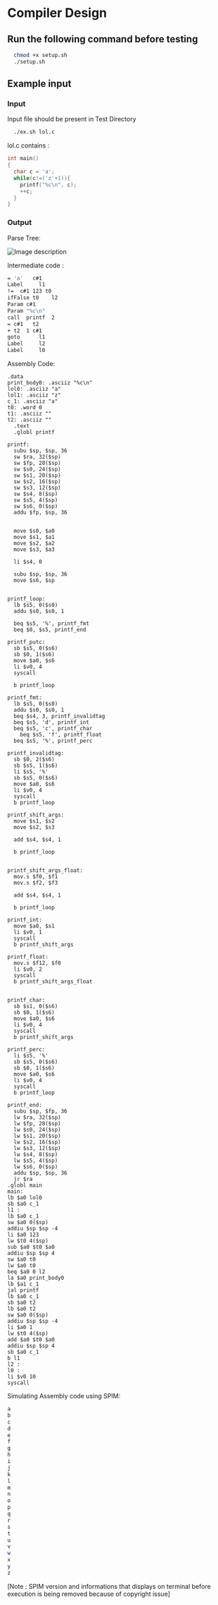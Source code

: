 # Compiler Design


## Run the following command before testing

```bash
  chmod +x setup.sh
  ./setup.sh
```



## Example input
 
### Input   
Input file should be present in Test Directory

```bash
  ./ex.sh lol.c
```

lol.c contains : 

```c
int main()
{
  char c = 'a';
  while(c!=('z'+1)){
    printf("%c\n", c);
    ++c;
  }
}
```


### Output


Parse Tree:


![Image description](OutputTree/tree.png)


Intermediate code : 

```bash
= 'a'   c#1
Label     l1
!=  c#1 123 t0
ifFalse t0    l2
Param c#1
Param "%c\n"       
call  printf  2 
= c#1   t2
+ t2  1 c#1
goto      l1
Label     l2
Label     l0
```

Assembly Code:

```assembly
.data
print_body0: .asciiz "%c\n"
lol0: .asciiz "a"
lol1: .asciiz "z"
c_1: .asciiz "a"
t0: .word 0
t1: .asciiz ""
t2: .asciiz ""
  .text
  .globl printf

printf:
  subu $sp, $sp, 36
  sw $ra, 32($sp)
  sw $fp, 28($sp)
  sw $s0, 24($sp)
  sw $s1, 20($sp)
  sw $s2, 16($sp)
  sw $s3, 12($sp)
  sw $s4, 8($sp)
  sw $s5, 4($sp)
  sw $s6, 0($sp)
  addu $fp, $sp, 36


  move $s0, $a0 
  move $s1, $a1
  move $s2, $a2
  move $s3, $a3

  li $s4, 0

  subu $sp, $sp, 36 
  move $s6, $sp


printf_loop: 
  lb $s5, 0($s0)
  addu $s0, $s0, 1 

  beq $s5, '%', printf_fmt 
  beq $0, $s5, printf_end 

printf_putc:
  sb $s5, 0($s6)
  sb $0, 1($s6)
  move $a0, $s6 
  li $v0, 4 
  syscall

  b printf_loop 

printf_fmt:
  lb $s5, 0($s0)
  addu $s0, $s0, 1
  beq $s4, 3, printf_invalidtag 
  beq $s5, 'd', printf_int
  beq $s5, 'c', printf_char
    beq $s5, 'f', printf_float 
  beq $s5, '%', printf_perc 

printf_invalidtag:
  sb $0, 2($s6) 
  sb $s5, 1($s6) 
  li $s5, '%'  
  sb $s5, 0($s6) 
  move $a0, $s6 
  li $v0, 4
  syscall
  b printf_loop 

printf_shift_args: 
  move $s1, $s2 
  move $s2, $s3 

  add $s4, $s4, 1 

  b printf_loop 


printf_shift_args_float: 
  mov.s $f0, $f1 
  mov.s $f2, $f3 

  add $s4, $s4, 1 

  b printf_loop 

printf_int: 
  move $a0, $s1 
  li $v0, 1
  syscall
  b printf_shift_args 

printf_float: 
  mov.s $f12, $f0 
  li $v0, 2
  syscall
  b printf_shift_args_float


printf_char:
  sb $s1, 0($s6) 
  sb $0, 1($s6)
  move $a0, $s6 
  li $v0, 4
  syscall
  b printf_shift_args

printf_perc: 
  li $s5, '%'
  sb $s5, 0($s6) 
  sb $0, 1($s6)
  move $a0, $s6
  li $v0, 4
  syscall
  b printf_loop 

printf_end:
  subu $sp, $fp, 36 
  lw $ra, 32($sp) 
  lw $fp, 28($sp)
  lw $s0, 24($sp)
  lw $s1, 20($sp)
  lw $s2, 16($sp)
  lw $s3, 12($sp)
  lw $s4, 8($sp)
  lw $s5, 4($sp)
  lw $s6, 0($sp)
  addu $sp, $sp, 36 
  jr $ra 
.globl main
main:
lb $a0 lol0
sb $a0 c_1
l1 : 
lb $a0 c_1
sw $a0 0($sp)
addiu $sp $sp -4
li $a0 123
lw $t0 4($sp)
sub $a0 $t0 $a0
addiu $sp $sp 4
sw $a0 t0
lw $a0 t0
beq $a0 0 l2
la $a0 print_body0
lb $a1 c_1
jal printf
lb $a0 c_1
sb $a0 t2
lb $a0 t2
sw $a0 0($sp)
addiu $sp $sp -4
li $a0 1
lw $t0 4($sp)
add $a0 $t0 $a0
addiu $sp $sp 4
sb $a0 c_1
b l1
l2 : 
l0 : 
li $v0 10
syscall

```



Simulating Assembly code using SPIM:

```bash
a
b
c
d
e
f
g
h
i
j
k
l
m
n
o
p
q
r
s
t
u
v
w
x
y
z
```
[Note : SPIM version and informations that displays on terminal before execution is being removed because of copyright issue]

